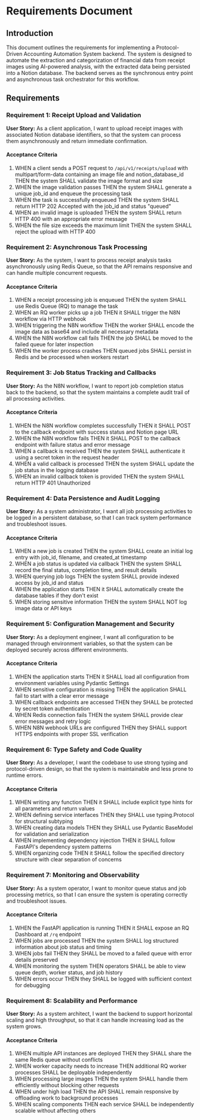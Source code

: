 # Requirements Document

## Introduction

This document outlines the requirements for implementing a Protocol-Driven Accounting Automation System backend. The system is designed to automate the extraction and categorization of financial data from receipt images using AI-powered analysis, with the extracted data being persisted into a Notion database. The backend serves as the synchronous entry point and asynchronous task orchestrator for this workflow.

## Requirements

### Requirement 1: Receipt Upload and Validation

**User Story:** As a client application, I want to upload receipt images with associated Notion database identifiers, so that the system can process them asynchronously and return immediate confirmation.

#### Acceptance Criteria

1. WHEN a client sends a POST request to `/api/v1/receipts/upload` with multipart/form-data containing an image file and notion_database_id THEN the system SHALL validate the image format and size
2. WHEN the image validation passes THEN the system SHALL generate a unique job_id and enqueue the processing task
3. WHEN the task is successfully enqueued THEN the system SHALL return HTTP 202 Accepted with the job_id and status "queued"
4. WHEN an invalid image is uploaded THEN the system SHALL return HTTP 400 with an appropriate error message
5. WHEN the file size exceeds the maximum limit THEN the system SHALL reject the upload with HTTP 400

### Requirement 2: Asynchronous Task Processing

**User Story:** As the system, I want to process receipt analysis tasks asynchronously using Redis Queue, so that the API remains responsive and can handle multiple concurrent requests.

#### Acceptance Criteria

1. WHEN a receipt processing job is enqueued THEN the system SHALL use Redis Queue (RQ) to manage the task
2. WHEN an RQ worker picks up a job THEN it SHALL trigger the N8N workflow via HTTP webhook
3. WHEN triggering the N8N workflow THEN the worker SHALL encode the image data as base64 and include all necessary metadata
4. WHEN the N8N workflow call fails THEN the job SHALL be moved to the failed queue for later inspection
5. WHEN the worker process crashes THEN queued jobs SHALL persist in Redis and be processed when workers restart

### Requirement 3: Job Status Tracking and Callbacks

**User Story:** As the N8N workflow, I want to report job completion status back to the backend, so that the system maintains a complete audit trail of all processing activities.

#### Acceptance Criteria

1. WHEN the N8N workflow completes successfully THEN it SHALL POST to the callback endpoint with success status and Notion page URL
2. WHEN the N8N workflow fails THEN it SHALL POST to the callback endpoint with failure status and error message
3. WHEN a callback is received THEN the system SHALL authenticate it using a secret token in the request header
4. WHEN a valid callback is processed THEN the system SHALL update the job status in the logging database
5. WHEN an invalid callback token is provided THEN the system SHALL return HTTP 401 Unauthorized

### Requirement 4: Data Persistence and Audit Logging

**User Story:** As a system administrator, I want all job processing activities to be logged in a persistent database, so that I can track system performance and troubleshoot issues.

#### Acceptance Criteria

1. WHEN a new job is created THEN the system SHALL create an initial log entry with job_id, filename, and created_at timestamp
2. WHEN a job status is updated via callback THEN the system SHALL record the final status, completion time, and result details
3. WHEN querying job logs THEN the system SHALL provide indexed access by job_id and status
4. WHEN the application starts THEN it SHALL automatically create the database tables if they don't exist
5. WHEN storing sensitive information THEN the system SHALL NOT log image data or API keys

### Requirement 5: Configuration Management and Security

**User Story:** As a deployment engineer, I want all configuration to be managed through environment variables, so that the system can be deployed securely across different environments.

#### Acceptance Criteria

1. WHEN the application starts THEN it SHALL load all configuration from environment variables using Pydantic Settings
2. WHEN sensitive configuration is missing THEN the application SHALL fail to start with a clear error message
3. WHEN callback endpoints are accessed THEN they SHALL be protected by secret token authentication
4. WHEN Redis connection fails THEN the system SHALL provide clear error messages and retry logic
5. WHEN N8N webhook URLs are configured THEN they SHALL support HTTPS endpoints with proper SSL verification

### Requirement 6: Type Safety and Code Quality

**User Story:** As a developer, I want the codebase to use strong typing and protocol-driven design, so that the system is maintainable and less prone to runtime errors.

#### Acceptance Criteria

1. WHEN writing any function THEN it SHALL include explicit type hints for all parameters and return values
2. WHEN defining service interfaces THEN they SHALL use typing.Protocol for structural subtyping
3. WHEN creating data models THEN they SHALL use Pydantic BaseModel for validation and serialization
4. WHEN implementing dependency injection THEN it SHALL follow FastAPI's dependency system patterns
5. WHEN organizing code THEN it SHALL follow the specified directory structure with clear separation of concerns

### Requirement 7: Monitoring and Observability

**User Story:** As a system operator, I want to monitor queue status and job processing metrics, so that I can ensure the system is operating correctly and troubleshoot issues.

#### Acceptance Criteria

1. WHEN the FastAPI application is running THEN it SHALL expose an RQ Dashboard at `/rq` endpoint
2. WHEN jobs are processed THEN the system SHALL log structured information about job status and timing
3. WHEN jobs fail THEN they SHALL be moved to a failed queue with error details preserved
4. WHEN monitoring the system THEN operators SHALL be able to view queue depth, worker status, and job history
5. WHEN errors occur THEN they SHALL be logged with sufficient context for debugging

### Requirement 8: Scalability and Performance

**User Story:** As a system architect, I want the backend to support horizontal scaling and high throughput, so that it can handle increasing load as the system grows.

#### Acceptance Criteria

1. WHEN multiple API instances are deployed THEN they SHALL share the same Redis queue without conflicts
2. WHEN worker capacity needs to increase THEN additional RQ worker processes SHALL be deployable independently
3. WHEN processing large images THEN the system SHALL handle them efficiently without blocking other requests
4. WHEN under high load THEN the API SHALL remain responsive by offloading work to background processes
5. WHEN scaling components THEN each service SHALL be independently scalable without affecting others